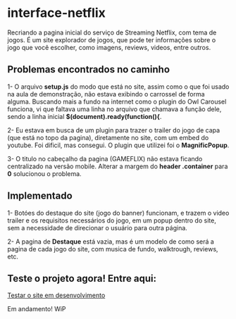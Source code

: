# interface-netflix
Recriando a pagina inicial do serviço de Streaming Netflix, com tema de jogos.
É um site explorador de jogos, que pode ter informações sobre o jogo que você escolher, como imagens, reviews, videos, entre outros.


## Problemas encontrados no caminho

1- O arquivo <b>setup.js</b> do modo que está no site, assim como o que foi usado na aula de demonstração, não estava exibindo o carrossel de forma alguma. Buscando mais a fundo na internet como o plugin do Owl Carousel funciona, vi que faltava uma linha no arquivo que chamava a função dele, sendo a linha inicial <b>$(document).ready(function(){</b>.

2- Eu estava em busca de um plugin para trazer o trailer do jogo de capa (que está no topo da pagina), diretamente no site, com um embed do youtube. Foi dificil, mas consegui. O plugin
que utilizei foi o <b>MagnificPopup</b>.

3- O titulo no cabeçalho da pagina (GAMEFLIX) não estava ficando centralizado na versão mobile. Alterar a margem do <b>header .container</b> para <b>0</b> solucionou o problema.

## Implementado

1- Botóes do destaque do site (jogo do banner) funcionam, e trazem o video trailer e os requisitos necessários do jogo, em um popup dentro do site, sem a necessidade de direcionar o usuário para outra página.

2- A pagina de <b>Destaque</b> está vazia, mas é um modelo de como será a pagina de cada jogo do site, com musica de fundo, walktrough, reviews, etc.


## Teste o projeto agora! Entre aqui:

<a href="https://gameflix-database.vercel.app"> Testar o site em desenvolvimento </a>

Em andamento! WiP
